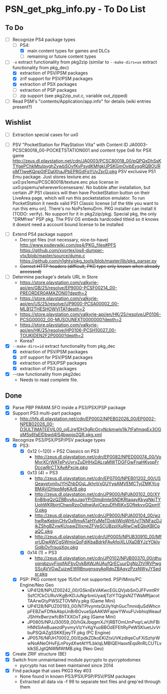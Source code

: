 # PSN_get_pkg_info.py - To Do List

## To Do
- [ ] Recognize PS4 package types
  * [ ] PS4:
    * [x] main content types for games and DLCs
    * [ ] remaining or future content types
- [ ] `-x` extract functionality from pkg2zip (similar to `--make-dirs=ux` extract functionality from pkg_dec)
  * [x] extraction of PSV/PSM packages
  * [x] zrif support for PSV/PSM packages
  * [x] extraction of PSX packages
  * [ ] extraction of PSP packages
  * [ ] zip support (see pkg2zip_out.c, variable out_zipped)
- [ ] Read PSM's "contents/Application/app.info" for details (wiki entries present?)

## Wishlist
- [ ]  Extraction special cases for ux0
  * [ ] PSV "PocketStation for PlayStation Vita" with Content ID JA0003-PCSC80018_00-POCKETSTATION001 and content type 0x6 for PSX game
        http://zeus.dl.playstation.net/cdn/JA0003/PCSC80018_00/pQPQxDhSsKTYgePChkMtuIpyghZywbSOvfKvPsvdKMfgkUPSKGmOvibEysgRQBOURpMTlweKQnpGtFDaIXhaJPbEPRGdFqYUvZprD.pkg
        PSV exclusive PS1 Emu package. Just stores texture.enc as ux0:ps1emu/PCSC80018/texture.enc plus license in ux0:pspemu/whereverlicensesare/.
        No bubble after installation, but certain JP PS1 classics will then have PocketStation button on their LiveArea page, which will run this pocketstation emulator. To run PocketStation it needs valid PS1 Classic license [of the title you want to run this emu on].
        There's no NoPs1emuDrm.
        PKG installer can install it (TODO: verify).
        No support for it in pkg2zip/pkgj.
        Special pkg, the only "DRMfree" PSP pkg.
        The PSV OS embeds hardcoded titleid so it knows it doesnt need a account bound license to be installed
- [ ] Extend PS4 package support
  * Decrypt files (not necessary, nice-to-have)
    http://www.psdevwiki.com/ps4/PKG_files#PFS
    https://github.com/xvortex/ps4-dumper-vtx/blob/master/source/dump.c
    https://github.com/n1ghty/pkg_tools/blob/master/lib/pkg_parser.py
  * ~~Correct HTTP headers (difficult, PKG type only known when already accessed)~~
- [ ] Determine package's details URL in Store
  * https://store.playstation.com/valkyrie-api/en/GB/25/resolve/EP9000-PCSF00214_00-PREORDER0AMAZON0?depth=2
  * https://store.playstation.com/valkyrie-api/en/US/25/resolve/UP9000-PCSA00002_00-MLB12THESHOWVITA?depth=2
  * https://store.playstation.com/valkyrie-api/en/HK/25/resolve/JP0106-PCSG00002_00-MUSOUNEXT0000000?depth=2
  * https://store.playstation.com/valkyrie-api/en/HK/25/resolve/HP0106-PCSH10027_00-TOUKIDEN2F2P0000?depth=2
  * Korea?
- [x] `--make-dirs=id` extract functionality from pkg_dec
  * [x] extraction of PSV/PSM packages
  * [x] zrif support for PSV/PSM packages
  * [x] extraction of PSX/PSP packages
  * [x] extraction of PS3 packages
- [x] --raw functionality from pkg2dec
  * Needs to read complete file.

## Done
- [x] Parse PBP PARAM.SFO inside a PS3/PSX/PSP package
- [x] Support PS3 multi-part packages
  * http://hfs.dl.playstation.net/cdn/EP0002/NPEB02026_00/EP0002-NPEB02026_00-D3ULTIMATEEVIL00_ojEJre1DH3gRcOcyNckmwls1Ik7tFafmqqEx3OGsMSs6faElDbwd4IS4bwpjq2QR.pkg.xml
- [x] Recognize PS3/PSX/PSP/PSV package types
  * [x] PS3:
    * [x] 0x12 (~120) = PS2 Classics on PS3
      * http://zeus.dl.playstation.net/cdn/EP0082/NPED00074_00/VoMyrXCrWATePvUyryZuDHHxDALraMWTDGFGwFnaHKyopFrDccwRrCTXAvAPxcje.pkg
    * [x] 0x13 (4) = PS3
      * http://zeus.dl.playstation.net/cdn/EP0700/NPEB01202_00/USQeayptvnilvJYHZhbDGsLJkhnVxGUYyqAMVEMCTyjZMKYcgBMAViDHppMgKArB.pkg
      * http://zeus.dl.playstation.net/cdn/JP9000/NPJA00102_00/XYEnBIbgQzQZBByvAoJqqYPrDImdimIeSNDKRtaqayKkyqNkiTYUqhWKRbjrtChwpRzoOqhwjAxjCezuDfhRiKxSOftekvvGQxmYO.pkg
      * http://zeus.dl.playstation.net/cdn/JP9000/NPJA00104_00/wzhwRwKebinCHvOxRmvATaHYuMeTDokliWioWHUylTNNFazDJikZShgBZvwKUoawZIIixneZFVeSCUBzpIXuRIwCwEQIpKBlCpaQC.pkg
      * http://zeus.dl.playstation.net/cdn/UP0005/NPUB30910_00/MfxrUDwAWCgSWmixQoFdiKbaBdrkFAvAfoiXLUXaDBYJzYOkIvGqlbOyfrquqXgv.pkg
    * [x] 0x14 (1) = PS3
      * http://zeus.dl.playstation.net/cdn/JP0102/NPJB00370_00/dhuyqrqbzuyFjxqfAiFbvDvkBAWJAUAufQrECuurDgNzZtVIRVPwgSScAVVGwZuizwEWRBnugnsqyAqRdpZBAqyzPzxNWyJYSedsr.pkg
  * [x] PSP: PKG content type 15/0xf not supported. PSP/Minis/PC Engine/Neo Geo
    * UP4128/NPUZ00242_00/GSknEkVAKwcEGLQVjxbSnOJFFvmtRYSsfCfCkCURuVKgBrKDJuNgrbmUyadjTzIYTQglsNZTWaMfIjacotTAArwGtyPWSIZTOVMVy.pkg (Game Mini)
    * UP4128/NPUZ00193_00/NTPIvymtsQUIyYqhGucTmnidjuSdWhcnpFEBZwFDfkkAbpUnBrBOvueSpAAKWFapwYWvuFUvbhiqWeaufJShHxBwrzwfcBhTXXOxT.pkg (Game Mini)
    * JP0805/NPJJ30059_00/hGkJbqgmXJYjRBTOmUmPvqrLwUhFBiHNNSiAeBuaezdPyvmyVlzYvKgYuoBBOdEFEltRyPeWSKluetJvVrbuPSQiAZgSSKKEjeyTF.pkg (PC Engine)
    * JP0576/NPJH70002_00/EpdkZDkoEKlZtxUVKzdIqeCuFXiSzhjrWwNoANeOHvFjLnPsydXwtAtYfLbklqLMBlQEHaoxtEqsRnRLCUTLvklkSEJgtQNWMWtMB.pkg (Neo Geo)
- [x] Create ZRIF structure (BE)
- [x] Switch from unmaintained module pycrypto to pycryptodomex
  * pycrypto has not been maintained since 2014
- [x] Find package that uses PKG3 Key #03
  * None found in known PS3/PSX/PSP/PSV/PSM packages
  * Extracted all data via -f 99 to separate text files and grep'ed through them
